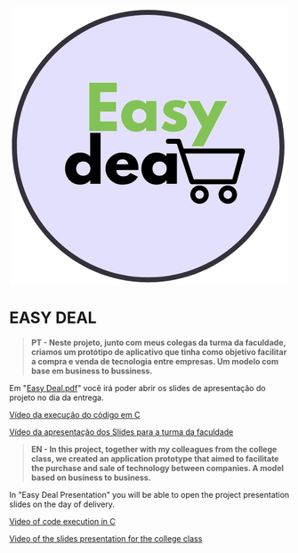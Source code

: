 ![](https://github.com/henrique-souza/easy_deal/blob/0f7b4dfc581d88defb2d2dd1459b127cbb411773/Easy%20Deal%20Logo.png)
# EASY DEAL

> **PT - Neste projeto,  junto com meus colegas da turma da faculdade, criamos um protótipo de aplicativo que tinha como objetivo facilitar a compra e venda de tecnologia entre empresas. Um modelo com base em business to bussiness.**

Em "[Easy Deal.pdf](https://github.com/henrique-souza/easy_deal/blob/3a94f0aa7e6152132ad02bfcc1739f4d903934d0/Easy%20Deal.pdf)" você irá poder abrir os slides de apresentação do projeto no dia da entrega.

[Vídeo da execução do código em C](https://youtu.be/FRRfzOi72wk)

[Vídeo da apresentação dos Slides para a turma da faculdade](https://youtu.be/yGBEvs0rieQ)

> **EN - In this project, together with my colleagues from the college class, we created an application prototype that aimed to facilitate the purchase and sale of technology between companies. A model based on business to business.**

In "Easy Deal Presentation" you will be able to open the project presentation slides on the day of delivery.

[Video of code execution in C](https://youtu.be/FRRfzOi72wk)

[Video of the slides presentation for the college class](https://youtu.be/yGBEvs0rieQ)
